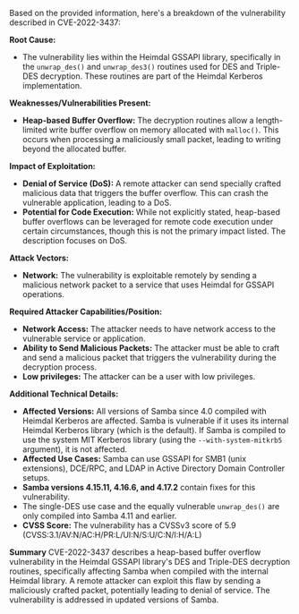 Based on the provided information, here's a breakdown of the vulnerability described in CVE-2022-3437:

**Root Cause:**

*   The vulnerability lies within the Heimdal GSSAPI library, specifically in the `unwrap_des()` and `unwrap_des3()` routines used for DES and Triple-DES decryption. These routines are part of the Heimdal Kerberos implementation.

**Weaknesses/Vulnerabilities Present:**

*   **Heap-based Buffer Overflow:** The decryption routines allow a length-limited write buffer overflow on memory allocated with `malloc()`. This occurs when processing a maliciously small packet, leading to writing beyond the allocated buffer.

**Impact of Exploitation:**

*   **Denial of Service (DoS):**  A remote attacker can send specially crafted malicious data that triggers the buffer overflow. This can crash the vulnerable application, leading to a DoS.
*  **Potential for Code Execution:** While not explicitly stated, heap-based buffer overflows can be leveraged for remote code execution under certain circumstances, though this is not the primary impact listed. The description focuses on DoS.

**Attack Vectors:**

*   **Network:** The vulnerability is exploitable remotely by sending a malicious network packet to a service that uses Heimdal for GSSAPI operations.

**Required Attacker Capabilities/Position:**

*   **Network Access:** The attacker needs to have network access to the vulnerable service or application.
*   **Ability to Send Malicious Packets:**  The attacker must be able to craft and send a malicious packet that triggers the vulnerability during the decryption process.
*  **Low privileges:** The attacker can be a user with low privileges.

**Additional Technical Details:**

*   **Affected Versions:** All versions of Samba since 4.0 compiled with Heimdal Kerberos are affected. Samba is vulnerable if it uses its internal Heimdal Kerberos library (which is the default). If Samba is compiled to use the system MIT Kerberos library (using the `--with-system-mitkrb5` argument), it is not affected.
* **Affected Use Cases:** Samba can use GSSAPI for SMB1 (unix extensions), DCE/RPC, and LDAP in Active Directory Domain Controller setups.
*  **Samba versions 4.15.11, 4.16.6, and 4.17.2** contain fixes for this vulnerability.
*   The single-DES use case and the equally vulnerable `unwrap_des()` are only compiled into Samba 4.11 and earlier.
*   **CVSS Score:**  The vulnerability has a CVSSv3 score of 5.9 (CVSS:3.1/AV:N/AC:H/PR:L/UI:N/S:U/C:N/I:H/A:L)

**Summary**
CVE-2022-3437 describes a heap-based buffer overflow vulnerability in the Heimdal GSSAPI library's DES and Triple-DES decryption routines, specifically affecting Samba when compiled with the internal Heimdal library. A remote attacker can exploit this flaw by sending a maliciously crafted packet, potentially leading to denial of service. The vulnerability is addressed in updated versions of Samba.